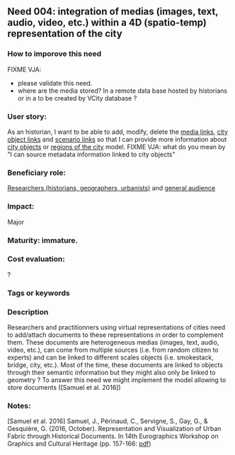 
## Need 004: integration of medias (images, text, audio, video, etc.) within a 4D (spatio-temp) representation of the city

### How to imporove this need
FIXME VJA:
 - please validate this need.
 - where are the media stored? In a remote data base hosted by historians or in a to be created by VCity database ? 

### User story:
As an historian, I want to be able to add, modify, delete the [media links](https://github.com/MEPP-team/RICT/blob/master/Doc/Devel/Needs/Definitions.md#media-reference), [city object links](https://github.com/MEPP-team/RICT/blob/master/Doc/Devel/Needs/Definitions.md#city-object-reference) and [scenario links](https://github.com/MEPP-team/RICT/blob/master/Doc/Devel/Needs/Definitions.md#scenario-reference) so that I can provide more information about [city objects](https://github.com/MEPP-team/RICT/blob/master/Doc/Devel/Needs/Definitions.md#city-object) or [regions of the city](https://github.com/MEPP-team/RICT/blob/master/Doc/Devel/Needs/Definitions.md#region-of-a-city-model-fixme) model.
FIXME VJA: what do you mean by "I can source metadata information linked to city objects"

### Beneficiary role:
[Researchers (historians, geographers, urbanists)](https://github.com/MEPP-team/RICT/blob/master/Doc/Devel/Needs/Roles.md#city-knowledgeable-person) and [general audience](https://github.com/MEPP-team/RICT/blob/master/Doc/Devel/Needs/Roles.md#general-audience)

### Impact: 
Major

### Maturity: immature. 

### Cost evaluation:
?

### Tags or keywords

### Description
Researchers and practitionners using virtual representations of cities need to add/attach documents to these representations in order to complement them. These documents are heterogeneous medias (images, text, audio, video, etc.), can come from multiple sources (i.e. from random citizen to experts) and can be linked to different scales objects (i.e. smokestack, bridge, city, etc.). Most of the time, these documents are linked to objects through their semantic information but they might also only be linked to geometry ?
To answer this need we might implement the model allowing to store documents ([Samuel et al. 2016])

### Notes:
[Samuel et al. 2016] Samuel, J., Périnaud, C., Servigne, S., Gay, G., & Gesquière, G. (2016, October). Representation and Visualization of Urban Fabric through Historical Documents. In 14th Eurographics Workshop on Graphics and Cultural Heritage (pp. 157-166: [pdf](https://www.researchgate.net/profile/Sylvie_Servigne/publication/308416831_Representation_and_Visualization_of_Urban_Fabric_through_Historical_Documents/links/57e3d8a008ae4d15ffae8de9.pdf))

